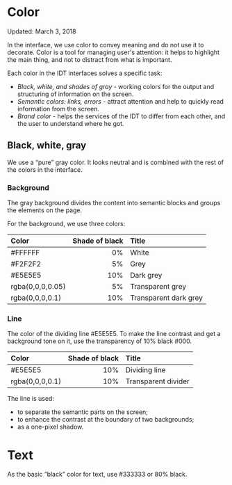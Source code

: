# Color

Updated: March 3, 2018

In the interface, we use color to convey meaning and do not use it to decorate. Color is a tool for managing user's attention: it helps to highlight the main thing, and not to distract from what is important.

Each color in the IDT interfaces solves a specific task:

* _Black, white, and shades of gray_ - working colors for the output and structuring of information on the screen.
* _Semantic colors: links, errors_ - attract attention and help to quickly read information from the screen.
* _Brand color_ - helps the services of the IDT to differ from each other, and the user to understand where he got.

## Black, white, gray

We use a “pure” gray color. It looks neutral and is combined with the rest of the colors in the interface.

### Background

The gray background divides the content into semantic blocks and groups the elements on the page.

For the background, we use three colors:

| Color            | Shade of black | Title                  |
| :--------------- | -------------: | :--------------------- |
| #FFFFFF          |             0% | White                  |
| #F2F2F2          |             5% | Grey                   |
| #E5E5E5          |            10% | Dark grey              |
| rgba(0,0,0,0.05) |             5% | Transparent grey       |
| rgba(0,0,0,0.1)  |            10% | Transparent dark grey  |

### Line

The color of the dividing line #E5E5E5. To make the line contrast and get a background tone on it, use the transparency of 10% black #000.

| Color            | Shade of black | Title                  |
| :--------------- | -------------: | :--------------------- |
| #E5E5E5          |            10% | Dividing line          |
| rgba(0,0,0,0.1)  |            10% | Transparent divider    |

The line is used:

* to separate the semantic parts on the screen;
* to enhance the contrast at the boundary of two backgrounds;
* as a one-pixel shadow.

# Text

As the basic “black” color for text, use #333333 or 80% black.